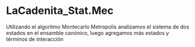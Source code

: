 # LaCadenita_Stat.Mec
Utilizando el algoritmo Montecarlo Metropolis analizamos el sistema de dos estados en el ensamble canónico, luego agregamos más estados y términos de interacción
